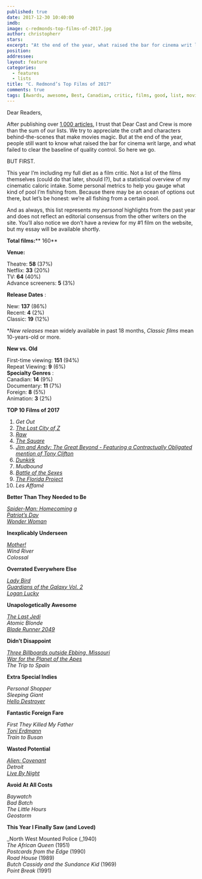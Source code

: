 ```yaml
---
published: true
date: 2017-12-30 10:40:00
imdb: 
image: c-redmonds-top-films-of-2017.jpg
author: christopherr 
stars: 
excerpt: "At the end of the year, what raised the bar for cinema writ large, and what failed to clear the baseline of quality control?"
position: 
addressee: 
layout: feature
categories: 
  - features
  - lists
title: "C. Redmond’s Top Films of 2017"
comments: true
tags: [Awards, awesome, Best, Canadian, critic, films, good, list, movies, Top films 2017, worst, year end, 2017]
---
```

Dear Readers,

After publishing over [1,000 articles](http://www.dearcastandcrew.com/content/2017/12/20/2017-silver-stamps.html), I trust that Dear Cast and Crew is more than the sum of our lists. We try to appreciate the craft and characters behind-the-scenes that make movies magic. But at the end of the year, people still want to know what raised the bar for cinema writ large, and what failed to clear the baseline of quality control. So here we go.

BUT FIRST.

This year I’m including my full diet as a film critic. Not a list of the films themselves (could do that later, should I?), but a statistical overview of my cinematic caloric intake. Some personal metrics to help you gauge what kind of pool I’m fishing from. Because there may be an ocean of options out there, but let’s be honest: we’re all fishing from a certain pool.

And as always, this list represents my _personal_ highlights from the past year and does not reflect an editorial consensus from the other writers on the site. You’ll also notice we don’t have a review for my #1 film on the website, but my essay will be available shortly.

**Total films:**** 160**

**Venue:**

Theatre: **58** (37%)  
Netflix: **33** (20%)  
TV: **64** (40%)  
Advance screeners: **5** (3%)

**Release Dates** :

New: **137** (86%)  
Recent: **4** (2%)  
Classic: **19** (12%)

\*_New releases_ mean widely available in past 18 months, _Classic films_ mean 10-years-old or more.

**New vs. Old**

First-time viewing: **151** (94%)  
Repeat Viewing: **9** (6%)  
**Specialty Genres** :  
Canadian: **14** (9%)  
Documentary: **11** (7%)  
Foreign: **8** (5%)  
Animation: **3** (2%)

**TOP 10 Films of 2017**

1. _Get Out_
2. [_The Lost City of Z_](http://www.dearcastandcrew.com/content/2017/4/27/the-lost-city-of-z.html)
3. [_Raw_](http://www.dearcastandcrew.com/content/2017/12/14/raw.html)
4. [_The Square_](http://www.dearcastandcrew.com/content/2017/12/19/the-square.html)
5. [_Jim and Andy: The Great Beyond - Featuring a Contractually Obligated mention of Tony Clifton_](http://www.dearcastandcrew.com/content/2017/12/5/jim-and-andy.html)
6. [_Dunkirk_](http://www.dearcastandcrew.com/content/2017/7/21/dunkirk.html)
7. _Mudbound_
8. [_Battle of the Sexes_](http://www.dearcastandcrew.com/content/2017/11/5/battle-of-the-sexes.html)
9. [_The Florida Project_](http://www.dearcastandcrew.com/content/2017/12/13/the-florida-project.html)
10. _Les Affamé_

**Better Than They Needed to Be**

[_Spider-Man: Homecoming_](http://www.dearcastandcrew.com/content/2017/7/10/spider-man-homecoming.html) [_g_](http://www.dearcastandcrew.com/content/2017/7/10/spider-man-homecoming.html)  
[_Patriot’s Day_](http://www.dearcastandcrew.com/content/2017/1/25/patriots-day.html)  
[_Wonder Woman_](http://www.dearcastandcrew.com/content/2017/6/16/wonder-woman.html)

**Inexplicably Underseen**

[_Mother!_](http://www.dearcastandcrew.com/content/2017/9/12/mother.html)  
_Wind River_  
_Colossal_

**Overrated Everywhere Else**

[_Lady Bird_](http://www.dearcastandcrew.com/content/2017/12/18/lady-bird.html)  
[_Guardians of the Galaxy Vol. 2_](http://www.dearcastandcrew.com/content/2017/5/5/guardians-of-the-galaxy-vol-2.html)  
[_Logan Lucky_](http://www.dearcastandcrew.com/content/2017/8/22/logan-lucky.html)

**Unapologetically Awesome**

[_The Last Jedi_](http://www.dearcastandcrew.com/content/2017/12/16/the-last-jedi.html)  
_Atomic Blonde_  
[_Blade Runner 2049_](http://www.dearcastandcrew.com/content/2017/10/17/blade-runner-2049.html)

**Didn’t Disappoint**

[_Three Billboards outside Ebbing, Missouri_](http://www.dearcastandcrew.com/content/2017/11/22/three-billboards-outside-ebbing-missouri.html)  
[_War for the Planet of the Apes_](http://www.dearcastandcrew.com/content/2017/7/17/war-for-the-planet-of-the-apes.html)  
_The Trip to Spain_

**Extra Special Indies**

_Personal Shopper_  
_Sleeping Giant_  
[_Hello Destroyer_](http://www.dearcastandcrew.com/content/2017/3/22/hello-destroyer.html)

**Fantastic Foreign Fare**

_First They Killed My Father_  
[_Toni Erdmann_](http://www.dearcastandcrew.com/content/2017/2/13/toni-erdmann.html)  
_Train to Busan_

**Wasted Potential**

[_Alien: Covenant_](http://www.dearcastandcrew.com/content/2017/5/23/alien-covenant.html)  
_Detroit_  
[_Live By Night_](http://www.dearcastandcrew.com/content/2017/1/13/live-by-night.html)

**Avoid At All Costs**

_Baywatch_  
_Bad Batch_  
_The Little Hours_  
_Geostorm_

**This Year I Finally Saw (and Loved)**

_North West Mounted Police (_1940)  
_The African Queen_ (1951)  
_Postcards from the Edge_ (1990)  
_Road House_ (1989)  
_Butch Cassidy and the Sundance Kid_ (1969)  
_Point Break_ (1991)
